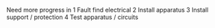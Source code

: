 Need more progress in
1 Fault find electrical
2 Install apparatus
3 Install support / protection
4 Test apparatus / circuits
